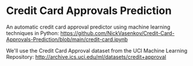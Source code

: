 # Credit Card Approvals Prediction
 An automatic credit card approval predictor using machine learning techniques in Python:
 https://github.com/NickVasenkov/Credit-Card-Approvals-Prediction/blob/main/credit-card.ipynb

We'll use the Credit Card Approval dataset from the UCI Machine Learning Repository: http://archive.ics.uci.edu/ml/datasets/credit+approval

